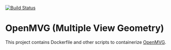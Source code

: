 [![Build Status](https://travis-ci.org/yuyou/openmvg.svg?branch=master)](https://travis-ci.org/yuyou/openmvg.svg?branch=master)

# OpenMVG (Multiple View Geometry)

This project contains Dockerfile and other scripts to containerize [OpenMVG](https://github.com/openMVG/openMVG).

